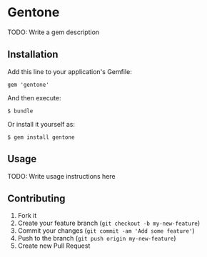 # Gentone

TODO: Write a gem description

## Installation

Add this line to your application's Gemfile:

    gem 'gentone'

And then execute:

    $ bundle

Or install it yourself as:

    $ gem install gentone

## Usage

TODO: Write usage instructions here

## Contributing

1. Fork it
2. Create your feature branch (`git checkout -b my-new-feature`)
3. Commit your changes (`git commit -am 'Add some feature'`)
4. Push to the branch (`git push origin my-new-feature`)
5. Create new Pull Request
